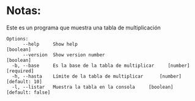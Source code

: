 # Notas:
Este es un programa que muestra una tabla de multiplicación

```
Options:
      --help     Show help                                           [boolean]
      --version  Show version number                                 [boolean]
  -b, --base     Es la base de la tabla de multiplicar     [number] [required]
  -h, --hasta    Límite de la tabla de multiplicar      [number] [default: 10]
  -l, --listar   Muestra la tabla en la consola     [boolean] [default: false]
```